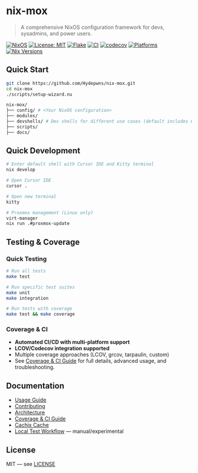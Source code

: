 # nix-mox

> A comprehensive NixOS configuration framework for devs, sysadmins, and power users.

[![NixOS](https://img.shields.io/badge/NixOS-21.11-blue.svg)](https://nixos.org/)
[![License: MIT](https://img.shields.io/badge/License-MIT-yellow.svg)](https://opensource.org/licenses/MIT)
[![Flake](https://img.shields.io/badge/Flake-Enabled-green.svg)](https://nixos.wiki/wiki/Flakes)
[![CI](https://github.com/Hydepwns/nix-mox/workflows/CI%20(Simplified)/badge.svg)](https://github.com/Hydepwns/nix-mox/actions/workflows/ci.yml)
[![codecov](https://codecov.io/gh/Hydepwns/nix-mox/branch/main/graph/badge.svg?token=0Uuau6V5pl)](https://codecov.io/gh/Hydepwns/nix-mox)
[![Platforms](https://img.shields.io/badge/platforms-x86_64%20%7C%20aarch64%20%7C%20Linux%20%7C%20macOS-blue.svg)](https://github.com/Hydepwns/nix-mox/actions)
[![Nix Versions](https://img.shields.io/badge/nix%20versions-2.19.2%20%7C%202.20.1-green.svg)](https://github.com/Hydepwns/nix-mox/actions)

## Quick Start

```bash
git clone https://github.com/Hydepwns/nix-mox.git
cd nix-mox
./scripts/setup-wizard.nu
```

```bash
nix-mox/
├── config/ # <Your NixOS configuration>
├── modules/
├── devshells/ # Dev shells for different use cases (default includes Cursor IDE, Kitty terminal, Proxmox tools)
├── scripts/
├── docs/
```

## Quick Development

```bash
# Enter default shell with Cursor IDE and Kitty terminal
nix develop

# Open Cursor IDE
cursor .

# Open new terminal
kitty

# Proxmox management (Linux only)
virt-manager
nix run .#proxmox-update
```

## Testing & Coverage

### Quick Testing
```bash
# Run all tests
make test

# Run specific test suites
make unit
make integration

# Run tests with coverage
make test && make coverage
```

### Coverage & CI

- **Automated CI/CD with multi-platform support**
- **LCOV/Codecov integration supported**
- Multiple coverage approaches (LCOV, grcov, tarpaulin, custom)
- See [Coverage & CI Guide](docs/COVERAGE.md) for full details, advanced usage, and troubleshooting.

## Documentation

- [Usage Guide](docs/USAGE.md)
- [Contributing](docs/CONTRIBUTING.md)
- [Architecture](docs/architecture/ARCHITECTURE.md)
- [Coverage & CI Guide](docs/COVERAGE.md)
- [Cachix Cache](https://app.cachix.org/cache/nix-mox)
- [Local Test Workflow](https://github.com/Hydepwns/nix-mox/actions/workflows/test-local.yml) — manual/experimental

## License

MIT — see [LICENSE](LICENSE)
